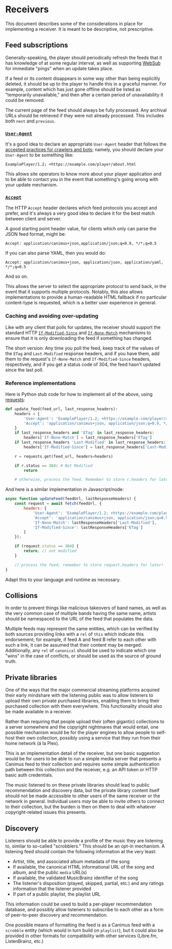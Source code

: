# Receivers

This document describes some of the considerations in place for implementing a receiver. It is meant to be descriptive, not prescriptive.

## Feed subscriptions

Generally-speaking, the player should periodically refresh the feeds that it has knowledge of at some regular interval, as well as supporting [WebSub](https://en.wikipedia.org/wiki/WebSub) for immediate "pings" when an update takes place.

If a feed or its content disappears in some way other than being explicitly deleted, it should be up to the player to handle this in a graceful manner. For example, content which has just gone offline should be listed as "temporarily unavailable," and then after a certain period of unavailability it could be removed.

The current page of the feed should always be fully processed. Any archival URLs should be retrieved if they were not already processed. This includes both `next` and `previous`.

### [`User-Agent`](https://developer.mozilla.org/en-US/docs/Web/HTTP/Reference/Headers/User-Agent)

It's a good idea to declare an appropriate `User-Agent` header that follows the [accepted practices for crawlers and bots](https://developer.mozilla.org/en-US/docs/Web/HTTP/Reference/Headers/User-Agent#crawler_and_bot_ua_strings); namely, you should declare your `User-Agent` to be something like:

    ExamplePlayer/1.2; +https://example.com/player/about.html

This allows site operators to know more about your player application and to be able to contact you in the event that something's going wrong with your update mechanism.

### [`Accept`](https://developer.mozilla.org/en-US/docs/Web/HTTP/Reference/Headers/Accept)

The HTTP `Accept` header declares which feed protocols you accept and prefer, and it's always a very good idea to declare it for the best match between client and server.

A good starting point header value, for clients which only can parse the JSON feed format, might be:

    Accept: application/canimus+json,application/json;q=0.9, */*;q=0.5

If you can also parse YAML, then you would do:

    Accept: application/canimus+json, application/json, application/yaml, */*;q=0.5

And so on.

This allows the server to select the appropriate protocol to send back, in the event that it supports multiple protocols. Notably, this also allows implementations to provide a human-readable HTML fallback if no particular content-type is requested, which is a better user experience in general.

### Caching and avoiding over-updating

Like with any client that polls for updates, the receiver should support the standard HTTP [`If-Modified-Since`](https://developer.mozilla.org/en-US/docs/Web/HTTP/Reference/Headers/If-Modified-Since) and [`If-None-Match`](https://developer.mozilla.org/en-US/docs/Web/HTTP/Reference/Headers/If-None-Match) mechanisms to ensure that it is only downloading the feed if something has changed.

The short version: Any time you poll the feed, keep track of the values of the `ETag` and `Last-Modified` response headers, and if you have them, add them to the request's `If-None-Match` and `If-Modified-Since` headers, respectively, and if you get a status code of 304, the feed hasn't updated since the last poll.

### Reference implementations

Here is Python stub code for how to implement all of the above, using [requests](https://requests.readthedocs.io/):

```python
def update_feed(feed_url, last_response_headers):
    headers = {
        'User-Agent': 'ExamplePlayer/1.2; +https://example.com/player/about.html',
        'Accept': 'application/canimus+json, application/json;q=0.9, */*;q=0.5'
    }
    if last_response_headers and 'ETag' in last_response_headers:
        headers['If-None-Match'] = last_response_headers['ETag']
    if last_response_headers 'Last-Modified' in last_response_headers:
        headers['If-Modified-Since'] = last_response_headers['Last-Modified']

    r = requests.get(feed_url, headers=headers)

    if r.status == 304: # Not Modified
        return

    # otherwise, process the feed. Remember to store r.headers for later!
```

And here is a similar implementation in Javascript/node:

```javascript
async function updateFeed(feedUrl, lastResponseHeaders) {
    const request = await fetch(feedUrl, {
        headers: {
            'User-Agent': 'ExamplePlayer/1.2; +https://example.com/player/about.html',
            'Accept': 'application/canimus+json, application/json;q=0.9, */*;q=0.5'
            'If-None-Match': lastResponseHeaders['Last-Modified'],
            'If-Modified-Since': lastResponseHeaders['ETag']
        }
    });

    if (request.status == 304) {
        return; // not modified
    }

    // process the feed; remember to store request.headers for later!
}
```

Adapt this to your language and runtime as necessary.

## Collisions

In order to prevent things like malicious takeovers of band names, as well as the very common case of multiple bands having the same name, artists should be namespaced to the URL of the feed that populates the data.

Multiple feeds may represent the same entities, which can be verified by both sources providing links with a `rel` of `this` which indicate this endorsement; for example, if feed A and feed B refer to each other with such a link, it can be assumed that their content may be merged. Additionally, any `rel` of `canonical` should be used to indicate which one "wins" in the case of conflicts, or should be used as the source of ground truth.

## Private libraries

One of the ways that the major commercial streaming platforms acquired their early mindshare with the listening public was to allow listeners to upload their own private purchased libraries, enabling them to bring their purchased collection with them everywhere. This functionality should also be made available in a receiver.

Rather than requiring that people upload their (often gigantic) collections to a server somewhere and the copyright nightmares that would entail, one possible mechanism would be for the player engines to allow people to self-host their own collection, possibly using a service that they run from their home network (á la Plex).

This is an implementation detail of the receiver, but one basic suggestion would be for users to be able to run a simple media server that presents a Canimus feed to their collection and requires some simple authentication path between this collection and the receiver, e.g. an API token or HTTP basic auth credentials.

The music listened to on these private libraries should lead to public recommendation and discovery data, but the private library content itself should not be made accessible to other users of the same receiver or the network in general. Individual users *may* be able to invite others to connect to their collection, but the burden is then on them to deal with whatever copyright-related issues this presents.

## Discovery

Listeners should be able to provide a profile of the music they are listening to, similar to so-called "scrobblers." This should be an opt-in mechanism. A listening feed should contain the following information at the very least:

* Artist, title, and associated album metadata of the song
* If available, the canonical HTML informational URL of the song and album, and the public `media` URL(s)
* If available, the validated MusicBrainz identifier of the song
* The listener's disposition (played, skipped, partial, etc.) and any ratings information that the listener provided
* If part of a public playlist, the playlist URL

This information could be used to build a per-player recommendation database, and possibly allow listeners to subscribe to each other as a form of peer-to-peer discovery and recommendation.

One possible means of formatting the feed is as a Canimus feed with a `scrobble` entity (which would in turn build on `playlist`), but it could also be provided in other formats for compatibility with other services (Libre.fm, ListenBrainz, etc.)
